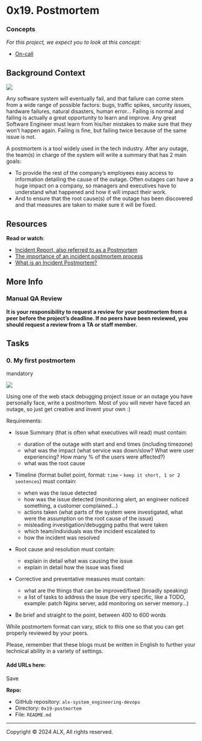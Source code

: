 0x19. Postmortem
================

### Concepts

_For this project, we expect you to look at this concept:_

*   [On-call](/concepts/39)

Background Context
------------------

[![](https://s3.amazonaws.com/intranet-projects-files/holbertonschool-sysadmin_devops/294/tWUPWmR.png)](https://youtu.be/rp5cVMNmbro)

Any software system will eventually fail, and that failure can come stem from a wide range of possible factors: bugs, traffic spikes, security issues, hardware failures, natural disasters, human error… Failing is normal and failing is actually a great opportunity to learn and improve. Any great Software Engineer must learn from his/her mistakes to make sure that they won’t happen again. Failing is fine, but failing twice because of the same issue is not.

A postmortem is a tool widely used in the tech industry. After any outage, the team(s) in charge of the system will write a summary that has 2 main goals:

*   To provide the rest of the company’s employees easy access to information detailing the cause of the outage. Often outages can have a huge impact on a company, so managers and executives have to understand what happened and how it will impact their work.
*   And to ensure that the root cause(s) of the outage has been discovered and that measures are taken to make sure it will be fixed.

Resources
---------

**Read or watch**:

*   [Incident Report, also referred to as a Postmortem](https://sysadmincasts.com/episodes/20-how-to-write-an-incident-report-postmortem)
*   [The importance of an incident postmortem process](https://www.atlassian.com/incident-management/postmortem)
*   [What is an Incident Postmortem?](https://www.pagerduty.com/resources/learn/incident-postmortem/)

More Info
---------

### Manual QA Review

**It is your responsibility to request a review for your postmortem from a peer before the project’s deadline. If no peers have been reviewed, you should request a review from a TA or staff member.**

Tasks
-----

### 0\. My first postmortem

mandatory

[![](https://s3.amazonaws.com/intranet-projects-files/holbertonschool-sysadmin_devops/294/pQ9YzVY.gif)](https://twitter.com/devopsreact/status/834887829486399488)

Using one of the web stack debugging project issue or an outage you have personally face, write a postmortem. Most of you will never have faced an outage, so just get creative and invent your own :)

Requirements:

*   Issue Summary (that is often what executives will read) must contain:
    *   duration of the outage with start and end times (including timezone)
    *   what was the impact (what service was down/slow? What were user experiencing? How many % of the users were affected?)
    *   what was the root cause
*   Timeline (format bullet point, format: `time` - `keep it short, 1 or 2 sentences`) must contain:
    
    *   when was the issue detected
    *   how was the issue detected (monitoring alert, an engineer noticed something, a customer complained…)
    *   actions taken (what parts of the system were investigated, what were the assumption on the root cause of the issue)
    *   misleading investigation/debugging paths that were taken
    *   which team/individuals was the incident escalated to
    *   how the incident was resolved
*   Root cause and resolution must contain:
    
    *   explain in detail what was causing the issue
    *   explain in detail how the issue was fixed
*   Corrective and preventative measures must contain:
    
    *   what are the things that can be improved/fixed (broadly speaking)
    *   a list of tasks to address the issue (be very specific, like a TODO, example: patch Nginx server, add monitoring on server memory…)
*   Be brief and straight to the point, between 400 to 600 words
    

While postmortem format can vary, stick to this one so that you can get properly reviewed by your peers.

Please, remember that these blogs must be written in English to further your technical ability in a variety of settings.

#### Add URLs here:

 Save

**Repo:**

*   GitHub repository: `alx-system_engineering-devops`
*   Directory: `0x19-postmortem`
*   File: `README.md`

-----

Copyright © 2024 ALX, All rights reserved.
